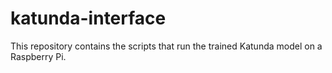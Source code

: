 # katunda-interface
This repository contains the scripts that run the trained Katunda model on a Raspberry Pi.
